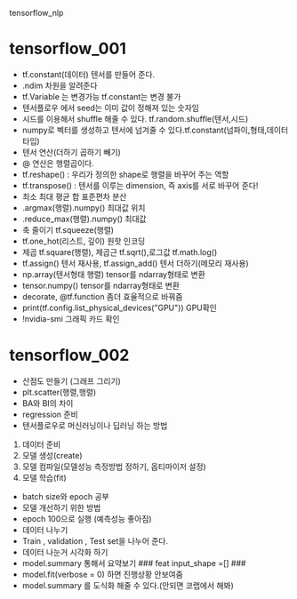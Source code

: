 tensorflow_nlp
# tensorflow_001
- tf.constant(데이터) 텐서를 만들어 준다.
- .ndim 차원을 알려준다
- tf.Variable 는 변경가능 tf.constant는 변경 불가
- 텐서플로우 에서 seed는 이미 값이 정해져 있는 숫자임
- 시드를 이용해서 shuffle 해줄 수 있다. tf.random.shuffle(텐서,시드)
- numpy로 벡터를 생성하고 텐서에 넘겨줄 수 있다.tf.constant(넘파이,형태,데이터 타입)
- 텐서 연산(더하기 곱하기 빼기)
- @ 연산은 행렬곱이다.
- tf.reshape() : 우리가 정의한 shape로 행렬을 바꾸어 주는 역할
- tf.transpose() : 텐서를 이루는 dimension, 즉 axis를 서로 바꾸어 준다!
- 최소 최대 평균 합 표준편차 분산 
- .argmax(행렬).numpy()  최대값 위치
- .reduce_max(행렬).numpy() 최대값
- 축 줄이기 tf.squeeze(행렬)
- tf.one_hot(리스트, 깊이) 원핫 인코딩
- 제곱 tf.square(행렬), 제곱근 tf.sqrt(),로그값 tf.math.log() 
- tf.assign() 텐서 재사용, tf.assign_add() 텐서 더하기(메모리 재사용)
- np.array(텐서형태 행렬) tensor를 ndarray형태로 변환
- tensor.numpy() tensor를 ndarray형태로 변환
- decorate, @tf.function 좀더 효율적으로 바꿔줌
- print(tf.config.list_physical_devices("GPU")) GPU확인
- !nvidia-smi 그래픽 카드 확인


# tensorflow_002
- 산점도 만들기 (그래프 그리기)
- plt.scatter(행렬,행렬) 
- BA와 BI의 차이
- regression 준비
- 텐서플로우로 머신러닝이나 딥러닝 하는 방법
1. 데이터 준비
2. 모델 생성(create)
3. 모델 컴파일(모델성능 측정방법 정하기, 옵티마이저 설정)
4. 모델 학습(fit)
- batch size와 epoch 공부
-  모델 개선하기 위한 방법
- epoch 100으로 실행 (예측성능 좋아짐)
- 데이터 나누기
- Train , validation , Test set을 나누어 준다.
- 데이터 나눈거 시각화 하기
- model.summary 통해서 요약보기 ### feat input_shape =[] ###
- model.fit(verbose = 0) 하면 진행상황 안보여줌
- model.summary 를 도식화 해줄 수 있다.(안되면 코랩에서 해봐)